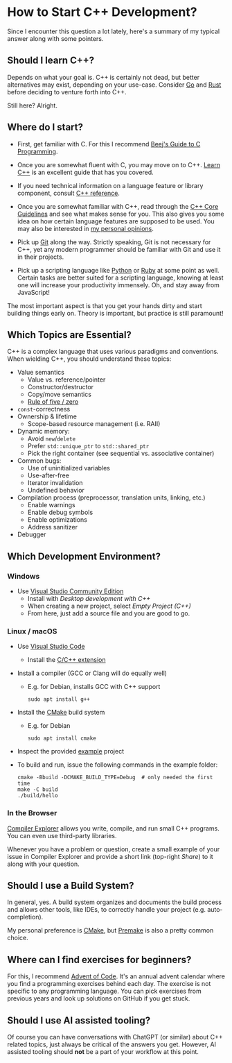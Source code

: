 # How to Start C++ Development?

Since I encounter this question a lot lately, here's a summary of my typical answer along with some pointers.

## Should I learn C++?

Depends on what your goal is.
C++ is certainly not dead, but better alternatives may exist, depending on your use-case.
Consider [Go](https://go.dev/) and [Rust](https://www.rust-lang.org/) before deciding to venture forth into C++.

Still here? Alright.

## Where do I start?

- First, get familiar with C.
  For this I recommend [Beej's Guide to C Programming](https://beej.us/guide/bgc/).

- Once you are somewhat fluent with C, you may move on to C++.
  [Learn C++](https://www.learncpp.com/) is an excellent guide that has you covered.

- If you need technical information on a language feature or library component, consult [C++ reference](https://cppreference.com/).

- Once you are somewhat familiar with C++, read through the [C++ Core Guidelines](https://isocpp.github.io/CppCoreGuidelines/CppCoreGuidelines) and see what makes sense for you.
  This also gives you some idea on how certain language features are supposed to be used.
  You may also be interested in [my personal opinions](opinions.md).

- Pick up [Git](https://git-scm.com/) along the way.
  Strictly speaking, Git is not necessary for C++, yet any modern programmer should be familiar with Git and use it in their projects.

- Pick up a scripting language like [Python](https://www.python.org/) or [Ruby](https://www.ruby-lang.org/) at some point as well.
  Certain tasks are better suited for a scripting language, knowing at least one will increase your productivity immensely.
  Oh, and stay away from JavaScript!

The most important aspect is that you get your hands dirty and start building things early on.
Theory is important, but practice is still paramount!

## Which Topics are Essential?

C++ is a complex language that uses various paradigms and conventions.
When wielding C++, you should understand these topics:

- Value semantics
    - Value vs. reference/pointer
    - Constructor/destructor
    - Copy/move semantics
    - [Rule of five / zero](https://en.cppreference.com/w/cpp/language/rule_of_three)
- `const`-correctness
- Ownership & lifetime
    - Scope-based resource management (i.e. RAII)
- Dynamic memory:
    - Avoid `new`/`delete`
    - Prefer `std::unique_ptr` to `std::shared_ptr`
    - Pick the right container (see sequential vs. associative container)
- Common bugs:
    - Use of uninitialized variables
    - Use-after-free
    - Iterator invalidation
    - Undefined behavior
- Compilation process (preprocessor, translation units, linking, etc.)
    - Enable warnings
    - Enable debug symbols
    - Enable optimizations
    - Address sanitizer
- Debugger

## Which Development Environment?

### Windows

- Use [Visual Studio Community Edition](https://visualstudio.microsoft.com/vs/community/)
    - Install with *Desktop development with C++*
    - When creating a new project, select *Empty Project (C++)*
    - From here, just add a source file and you are good to go.

### Linux / macOS

- Use [Visual Studio Code](https://code.visualstudio.com/)
    - Install the [C/C++ extension](https://marketplace.visualstudio.com/items?itemName=ms-vscode.cpptools)

- Install a compiler (GCC or Clang will do equally well)
    - E.g. for Debian, installs GCC with C++ support
      ```
      sudo apt install g++
      ```

- Install the [CMake](https://cmake.org/) build system
    - E.g. for Debian
      ```
      sudo apt install cmake
      ```

- Inspect the provided [example](example/) project

- To build and run, issue the following commands in the example folder:
    ```
    cmake -Bbuild -DCMAKE_BUILD_TYPE=Debug  # only needed the first time
    make -C build
    ./build/hello
    ```

### In the Browser

[Compiler Explorer](https://godbolt.org/) allows you write, compile, and run small C++ programs.
You can even use third-party libraries.

Whenever you have a problem or question, create a small example of your issue in Compiler Explorer and provide a short link (top-right *Share*) to it along with your question.

## Should I use a Build System?

In general, yes.
A build system organizes and documents the build process and allows other tools, like IDEs, to correctly handle your project (e.g. auto-completion).

My personal preference is [CMake](https://cmake.org/), but [Premake](https://premake.github.io/) is also a pretty common choice.

## Where can I find exercises for beginners?

For this, I recommend [Advent of Code](https://adventofcode.com/2020).
It's an annual advent calendar where you find a programming exercises behind each day.
The exercise is not specific to any programming language.
You can pick exercises from previous years and look up solutions on GitHub if you get stuck.

## Should I use AI assisted tooling?

Of course you can have conversations with ChatGPT (or similar) about C++ related topics, just always be critical of the answers you get.
However, AI assisted tooling should **not** be a part of your workflow at this point.
